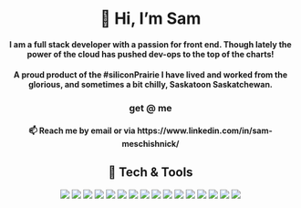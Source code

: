 <!---
smesj/smesj is a ✨ special ✨ repository because its `README.md` (this file) appears on your GitHub profile.
You can click the Preview link to take a look at your changes.
--->

<h1 align=center>👋 Hi, I’m Sam</h1>
<div align=center>
  <h4>
    I am a full stack developer with a passion for front end. Though lately the power of the cloud has pushed dev-ops to the top of the charts!
  </h4>
  <h4>
    A proud product of the #siliconPrairie I have lived and worked from the glorious, and sometimes a bit chilly, Saskatoon Saskatchewan.
  </h4>
  <h3 align=center>get @ me</h3>
  <h4>📫 Reach me by email or via https://www.linkedin.com/in/sam-meschishnick/</h4>
</div>
<div align=center>
  <h2>🔧 Tech & Tools</h2>
  <img src="https://img.shields.io/badge/JavaScript-informational?style=for-the-badge&logo=javascript&logoColor=white&color=1b5776"/>
  <img src="https://img.shields.io/badge/JS-Angular-informational?style=for-the-badge&logo=angular&logoColor=white&color=1b5776"/>
  <img src="https://img.shields.io/badge/JS-React-informational?style=for-the-badge&logo=react&logoColor=white&color=1b5776"/>
  <img src="https://img.shields.io/badge/JS-React_Native-informational?style=for-the-badge&logo=react&logoColor=white&color=1b5776"/>
  <img src="https://img.shields.io/badge/JS-Node-informational?style=for-the-badge&logo=Node.js&logoColor=white&color=1b5776"/>
  <img src="https://img.shields.io/badge/JS-RXJS-informational?style=for-the-badge&logo=ReactiveX&logoColor=white&color=1b5776"/>
  <img src="https://img.shields.io/badge/PHP-informational?style=for-the-badge&logo=php&logoColor=white&color=1b5776"/>
  <img src="https://img.shields.io/badge/PHP-Larvel-informational?style=for-the-badge&logo=Laravel&logoColor=white&color=1b5776"/>
  <img src="https://img.shields.io/badge/PHP-Composer-informational?style=for-the-badge&logo=Composer&logoColor=white&color=1b5776"/>
  <img src="https://img.shields.io/badge/Golang-informational?style=for-the-badge&logo=go&logoColor=white&color=1b5776"/>
  <img src="https://img.shields.io/badge/Cloud-AWS-informational?style=for-the-badge&logo=AmazonAWS&logoColor=white&color=1b5776"/>
  <img src="https://img.shields.io/badge/Cloud-Google-informational?style=for-the-badge&logo=GoogleCloud&logoColor=white&color=1b5776"/>
  <img src="https://img.shields.io/badge/Cloud-Digital_Ocean-informational?style=for-the-badge&logo=DigitalOcean&logoColor=white&color=1b5776"/>
  <img src="https://img.shields.io/badge/Docker-informational?style=for-the-badge&logo=Docker&logoColor=white&color=1b5776"/>
  <img src="https://img.shields.io/badge/SQL-MySql-informational?style=for-the-badge&logo=MySQL&logoColor=white&color=1b5776"/>
  <img src="https://img.shields.io/badge/SQL-PostgreSQL-informational?style=for-the-badge&logo=PostgreSQL&logoColor=white&color=1b5776"/>
</div>
